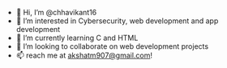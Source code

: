 - 👋 Hi, I’m @chhavikant16
- 👀 I’m interested in Cybersecurity, web development and app development 
- 🌱 I’m currently learning C and HTML 
- 💞️ I’m looking to collaborate on web development projects 
- 📫 reach me at akshatm907@gmail.com! 

<!---
chhavikant16/chhavikant16 is a ✨ special ✨ repository because its `README.md` (this file) appears on your GitHub profile.
You can click the Preview link to take a look at your changes.
--->
